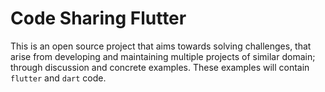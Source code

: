 # Code Sharing Flutter

This is an open source project that aims towards solving challenges, that arise from developing and maintaining multiple projects of similar domain; through discussion and concrete examples. These examples will contain `flutter` and `dart` code.
